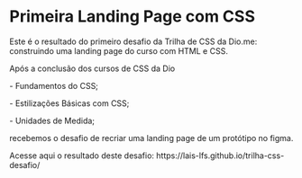 # Primeira Landing Page com CSS
Este é o resultado do primeiro desafio da Trilha de CSS da Dio.me: construindo uma landing page do curso com HTML e CSS.

Após a conclusão dos cursos de CSS da Dio
<p>    - Fundamentos do CSS;</p>
<p>    - Estilizações Básicas com CSS;</p>
<p>    - Unidades de Medida;</p>
  <p> recebemos o desafio de recriar uma landing page de um protótipo no figma.
  <br>
  <p> Acesse aqui o resultado deste desafio: https://lais-lfs.github.io/trilha-css-desafio/
